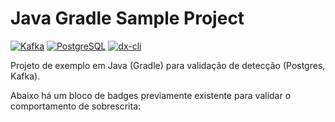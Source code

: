 # Java Gradle Sample Project
<!-- dx-cli:badges:start -->
[![Kafka](https://img.shields.io/badge/Kafka-Dev_Service-black?logo=apachekafka)](#) [![PostgreSQL](https://img.shields.io/badge/PostgreSQL-Dev_Service-blue?logo=postgresql)](#) [![dx-cli](https://img.shields.io/badge/dx--anywhere-CLI-blueviolet)](#)
<!-- dx-cli:badges:end -->



Projeto de exemplo em Java (Gradle) para validação de detecção (Postgres, Kafka).

Abaixo há um bloco de badges previamente existente para validar o comportamento de sobrescrita:

